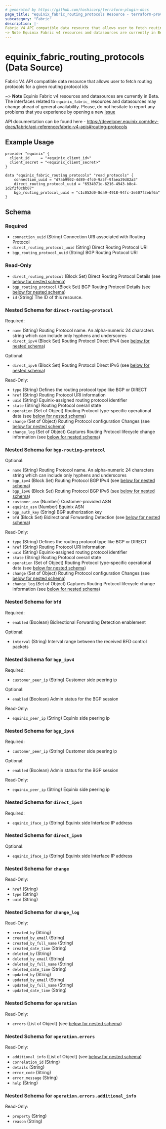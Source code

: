 ```yaml
---
# generated by https://github.com/hashicorp/terraform-plugin-docs
page_title: "equinix_fabric_routing_protocols Resource - terraform-provider-equinix"
subcategory: "Fabric"
description: |-
Fabric V4 API compatible data resource that allows user to fetch routing protocols for a given routing protocol ids
~> Note Equinix Fabric v4 resources and datasources are currently in Beta. The interfaces related to equinix_fabric_ resources and datasources may change ahead of general availability. Please, do not hesitate to report any problems that you experience by opening a new issue https://github.com/equinix/terraform-provider-equinix/issues/new?template=bug.md
---
```


# equinix_fabric_routing_protocols (Data Source)

Fabric V4 API compatible data resource that allows user to fetch routing protocols for a given routing protocol ids

~> **Note** Equinix Fabric v4 resources and datasources are currently in Beta. The interfaces related to `equinix_fabric_` resources and datasources may change ahead of general availability. Please, do not hesitate to report any problems that you experience by opening a new [issue](https://github.com/equinix/terraform-provider-equinix/issues/new?template=bug.md)

API documentation can be found here - https://developer.equinix.com/dev-docs/fabric/api-reference/fabric-v4-apis#routing-protocols


## Example Usage

```hcl
provider "equinix" {
  client_id     = "<equinix_client_id>"
  client_secret = "<equinix_client_secret>"
}

data "equinix_fabric_routing_protocols" "read_protocols" {
    connection_uuid = "d7ab9902-4d89-4fc0-9a5f-9faea39d82a3"
    direct_routing_protocol_uuid = "6534071e-6216-4943-b8c4-1d2f2f0cbb07"
    bgp_routing_protocol_uuid = "c1c052d0-8da9-4918-94fc-3e507f3ebf6a"
}
```

<!-- schema generated by tfplugindocs -->
## Schema

### Required

- `connection_uuid` (String) Connection URI associated with Routing Protocol
- `direct_routing_protocol_uuid` (String) Direct Routing Protocol URI
- `bgp_routing_protocol_uuid` (String) BGP Routing Protocol URI

### Read-Only

- `direct_routing_protocol` (Block Set) Direct Routing Protocol Details (see [below for nested schema](#nestedblock--direct))
- `bgp_routing_protocol` (Block Set) BGP Routing Protocol Details (see [below for nested schema](#nestedblock--bgp))
- `id` (String) The ID of this resource.

<a id="nestedblock--direct"></a>
### Nested Schema for `direct-routing-protocol`

Required:
- `name` (String) Routing Protocol name. An alpha-numeric 24 characters string which can include only hyphens and underscores
- `direct_ipv4` (Block Set) Routing Protocol Direct IPv4 (see [below for nested schema](#nestedblock--direct_ipv4))

Optional:
- `direct_ipv6` (Block Set) Routing Protocol Direct IPv6 (see [below for nested schema](#nestedblock--direct_ipv6))

Read-Only:
- `type` (String) Defines the routing protocol type like BGP or DIRECT
- `href` (String) Routing Protocol URI information
- `uuid` (String) Equinix-assigned routing protocol identifier
- `state` (String) Routing Protocol overall state
- `operation` (Set of Object) Routing Protocol type-specific operational data (see [below for nested schema](#nestedatt--operation))
- `change` (Set of Object) Routing Protocol configuration Changes (see [below for nested schema](#nestedatt--change))
- `change_log` (Set of Object) Captures Routing Protocol lifecycle change information (see [below for nested schema](#nestedatt--change_log))

<a id="nestedblock--bgp"></a>
### Nested Schema for `bgp-routing-protocol`

Optional:
- `name` (String) Routing Protocol name. An alpha-numeric 24 characters string which can include only hyphens and underscores
- `bgp_ipv4` (Block Set) Routing Protocol BGP IPv4 (see [below for nested schema](#nestedblock--bgp_ipv4))
- `bgp_ipv6` (Block Set) Routing Protocol BGP IPv6 (see [below for nested schema](#nestedblock--bgp_ipv6))
- `customer_asn` (Number) Customer-provided ASN
- `equinix_asn` (Number) Equinix ASN
- `bgp_auth_key` (String) BGP authorization key
- `bfd` (Block Set) Bidirectional Forwarding Detection (see [below for nested schema](#nestedblock--bfd))

Read-Only:
- `type` (String) Defines the routing protocol type like BGP or DIRECT
- `href` (String) Routing Protocol URI information
- `uuid` (String) Equinix-assigned routing protocol identifier
- `state` (String) Routing Protocol overall state
- `operation` (Set of Object) Routing Protocol type-specific operational data (see [below for nested schema](#nestedatt--operation))
- `change` (Set of Object) Routing Protocol configuration Changes (see [below for nested schema](#nestedatt--change))
- `change_log` (Set of Object) Captures Routing Protocol lifecycle change information (see [below for nested schema](#nestedatt--change_log))

<a id="nestedblock--bfd"></a>
### Nested Schema for `bfd`

Required:

- `enabled` (Boolean) Bidirectional Forwarding Detection enablement

Optional:

- `interval` (String) Interval range between the received BFD control packets


<a id="nestedblock--bgp_ipv4"></a>
### Nested Schema for `bgp_ipv4`

Required:

- `customer_peer_ip` (String) Customer side peering ip

Optional:

- `enabled` (Boolean) Admin status for the BGP session

Read-Only:

- `equinix_peer_ip` (String) Equinix side peering ip


<a id="nestedblock--bgp_ipv6"></a>
### Nested Schema for `bgp_ipv6`

Required:

- `customer_peer_ip` (String) Customer side peering ip

Optional:

- `enabled` (Boolean) Admin status for the BGP session

Read-Only:

- `equinix_peer_ip` (String) Equinix side peering ip


<a id="nestedblock--direct_ipv4"></a>
### Nested Schema for `direct_ipv4`

Required:

- `equinix_iface_ip` (String) Equinix side Interface IP address


<a id="nestedblock--direct_ipv6"></a>
### Nested Schema for `direct_ipv6`

Optional:

- `equinix_iface_ip` (String) Equinix side Interface IP address


<a id="nestedatt--change"></a>
### Nested Schema for `change`

Read-Only:

- `href` (String)
- `type` (String)
- `uuid` (String)


<a id="nestedatt--change_log"></a>
### Nested Schema for `change_log`

Read-Only:

- `created_by` (String)
- `created_by_email` (String)
- `created_by_full_name` (String)
- `created_date_time` (String)
- `deleted_by` (String)
- `deleted_by_email` (String)
- `deleted_by_full_name` (String)
- `deleted_date_time` (String)
- `updated_by` (String)
- `updated_by_email` (String)
- `updated_by_full_name` (String)
- `updated_date_time` (String)


<a id="nestedatt--operation"></a>
### Nested Schema for `operation`

Read-Only:

- `errors` (List of Object) (see [below for nested schema](#nestedobjatt--operation--errors))

<a id="nestedobjatt--operation--errors"></a>
### Nested Schema for `operation.errors`

Read-Only:

- `additional_info` (List of Object) (see [below for nested schema](#nestedobjatt--operation--errors--additional_info))
- `correlation_id` (String)
- `details` (String)
- `error_code` (String)
- `error_message` (String)
- `help` (String)

<a id="nestedobjatt--operation--errors--additional_info"></a>
### Nested Schema for `operation.errors.additional_info`

Read-Only:

- `property` (String)
- `reason` (String)



